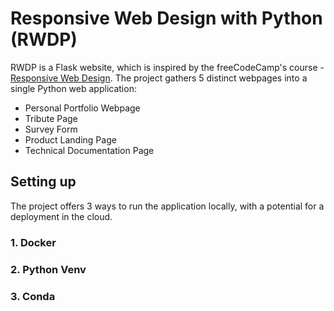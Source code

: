 # Responsive Web Design with Python (RWDP)

RWDP is a Flask website, which is inspired by the freeCodeCamp's course - [Responsive Web Design](https://www.freecodecamp.org/learn/2022/responsive-web-design/).
The project gathers 5 distinct webpages into a single Python web application:
- Personal Portfolio Webpage
- Tribute Page
- Survey Form
- Product Landing Page
- Technical Documentation Page

## Setting up

The project offers 3 ways to run the application locally, with a potential for a deployment in the cloud.

### 1. Docker

### 2. Python Venv

### 3. Conda
